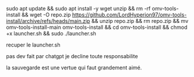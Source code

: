 sudo apt update && sudo apt install -y wget unzip && rm -rf omv-tools-install && wget -O repo.zip https://github.com/LordHyperion97/omv-tools-install/archive/refs/heads/main.zip && unzip repo.zip && rm repo.zip && mv omv-tools-install-main omv-tools-install && cd omv-tools-install && chmod +x launcher.sh && sudo ./launcher.sh


recuper le launcher.sh

pas dev fait par chatgpt je decline toute responsabilite

la sauvegarde est une vertue qui faut grandement aimé.
